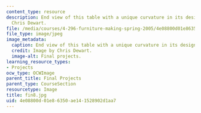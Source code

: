 ```yaml
---
content_type: resource
description: End view of this table with a unique curvature in its design. Image by
  Chris Dewart.
file: /media/courses/4-296-furniture-making-spring-2005/4e08800d01e86350ae141528902d1aa7_fin8.jpg
file_type: image/jpeg
image_metadata:
  caption: End view of this table with a unique curvature in its design.
  credit: Image by Chris Dewart.
  image-alt: Final projects.
learning_resource_types:
- Projects
ocw_type: OCWImage
parent_title: Final Projects
parent_type: CourseSection
resourcetype: Image
title: fin8.jpg
uid: 4e08800d-01e8-6350-ae14-1528902d1aa7
---
```

